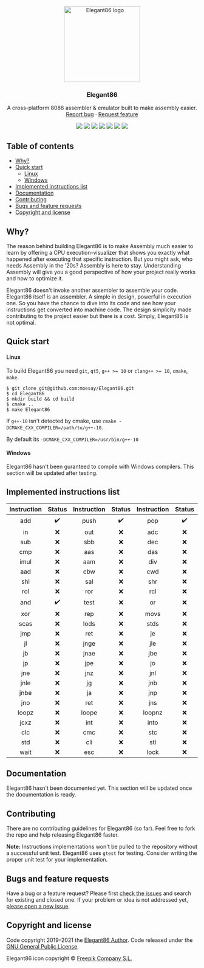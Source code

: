 <p align="center">
  <a href="https://github.com/moesay/elegant86/">
    <img src="https://github.com/moesay/elegant86/blob/master/resources/elegant86.png" alt="Elegant86 logo" width="200" height="200">
  </a>
</p>

<h3 align="center">Elegant86</h3>

<p align="center">
  A cross-platform 8086 assembler & emulator built to make assembly easier.
  <br>
  <a href="https://github.com/moesay/elegant86/issues/new?template=bug_report.md">Report bug</a>
  ·
  <a href="https://github.com/moesay/elegant86/issues/new?template=feature_request.md">Request feature</a>
</p>

<p align="center">
      <a href="https://github.com/moesay/Elegant86/blob/master/LICENSE" alt="License">
        <img src="https://img.shields.io/github/license/moesay/elegant86" /></a>
      <a href="https://github.com/moesay/Elegant86/" alt="Status">
        <img src="https://img.shields.io/badge/Status-WIP-f10" /></a>
      <a href="https://github.com/moesay/Elegant86/" alt="Dev Status">
        <img src="https://img.shields.io/badge/Developing-Active-green" /></a>
          <a href="https://github.com/moesay/Elegant86/actions/workflows/build.yml" alt="Status">
        <img src="https://github.com/moesay/Elegant86/actions/workflows/build.yml/badge.svg" /></a>
      <a href="https://github.com/moesay/Elegant86/" alt="Repo Size">
        <img src="https://img.shields.io/github/repo-size/moesay/elegant86?label=Repository%20size" /></a>
      <a href="https://github.com/moesay/Elegant86/issues/" alt="Issues">
        <img src="https://img.shields.io/github/issues/moesay/elegant86" /></a>
      <a href="https://github.com/moesay/Elegant86/pulls/" alt="PRs">
        <img src="https://img.shields.io/github/issues-pr/moesay/elegant86" /></a>
 </p>

## Table of contents

- [Why?](#why)
- [Quick start](#quick-start)
  - [Linux](#linux)
  - [Windows](#windows)
- [Implemented instructions list](#implemented-instructions-list)
- [Documentation](#documentation)
- [Contributing](#contributing)
- [Bugs and feature requests](#bugs-and-feature-requests)
- [Copyright and license](#copyright-and-license)


## Why?

The reason behind building Elegant86 is to make Assembly much easier to learn by offering a CPU execution-visualizer that shows you exactly what happened after executing that specific instruction. But you might ask, who needs Assembly in the '20s? Assembly is here to stay. Understanding Assembly will give you a good perspective of how your project really works and how to optimize it.

Elegant86 doesn't invoke another assembler to assemble your code. Elegant86 itself is an assembler. A simple in design, powerful in execution one. So you have the chance to dive into its code and see how your instructions get converted into machine code. The design simplicity made contributing to the project easier but there is a cost. Simply, Elegant86 is not optimal.


## Quick start

#### Linux

To build Elegant86 you need `git`, `qt5`, `g++ >= 10` or `clang++ >= 10`, `cmake`, `make`.


```
$ git clone git@github.com:moesay/Elegant86.git
$ cd Elegant86
$ mkdir build && cd build
$ cmake ..
$ make Elegant86
```

If `g++-10` isn't detected by cmake, use `cmake -DCMAKE_CXX_COMPILER=/path/to/g++-10`.

By default its `-DCMAKE_CXX_COMPILER=/usr/bin/g++-10`


#### Windows

Elegant86 hasn't been guranteed to compile with Windows compilers. This section will be updated after testing.


## Implemented instructions list

| Instruction 	|       Status       	| Instruction 	|       Status       	| Instruction 	|       Status       	| Instruction 	|       Status       	|
|:-----------:	|:------------------:	|:-----------:	|:------------------:	|:-----------:	|:------------------:	|:-----------:	|:------------------:	|
|     add     	| :heavy_check_mark: 	|     push    	| :heavy_check_mark: 	|     pop     	| :heavy_check_mark: 	|     mov     	| :heavy_check_mark: 	|
|      in     	|         :x:        	|     out     	|         :x:        	|     adc     	|         :x:        	|     inc     	|         :x:        	|
|     sub     	|         :x:        	|     sbb     	|         :x:        	|     dec     	|         :x:        	|     neg     	|         :x:        	|
|     cmp     	|         :x:        	|     aas     	|         :x:        	|     das     	|         :x:        	|     mul     	|         :x:        	|
|     imul    	|         :x:        	|     aam     	|         :x:        	|     div     	|         :x:        	|     idiv    	|         :x:        	|
|     aad     	|         :x:        	|     cbw     	|         :x:        	|     cwd     	|         :x:        	|     not     	|         :x:        	|
|     shl     	|         :x:        	|     sal     	|         :x:        	|     shr     	|         :x:        	|     sar     	|         :x:        	|
|     rol     	|         :x:        	|     ror     	|         :x:        	|     rcl     	|         :x:        	|     rcr     	|         :x:        	|
|     and     	| :heavy_check_mark: 	|     test    	|         :x:        	|      or     	|         :x:        	|     xchg    	|         :x:        	|
|     xor     	|         :x:        	|     rep     	|         :x:        	|     movs    	|         :x:        	|     cmps    	|         :x:        	|
|     scas    	|         :x:        	|     lods    	|         :x:        	|     stds    	|         :x:        	|     call    	|         :x:        	|
|     jmp     	|         :x:        	|     ret     	|         :x:        	|      je     	|         :x:        	|      jz     	|         :x:        	|
|      jl     	|         :x:        	|     jnge    	|         :x:        	|     jle     	|         :x:        	|     jng     	|         :x:        	|
|      jb     	|         :x:        	|     jnae    	|         :x:        	|     jbe     	|         :x:        	|     jna     	|         :x:        	|
|      jp     	|         :x:        	|     jpe     	|         :x:        	|      jo     	|         :x:        	|      js     	|         :x:        	|
|     jne     	|         :x:        	|     jnz     	|         :x:        	|     jnl     	|         :x:        	|     jge     	|         :x:        	|
|     jnle    	|         :x:        	|      jg     	|         :x:        	|     jnb     	|         :x:        	|     jae     	|         :x:        	|
|     jnbe    	|         :x:        	|      ja     	|         :x:        	|     jnp     	|         :x:        	|     jpo     	|         :x:        	|
|     jno     	|         :x:        	|     ret     	|         :x:        	|     jns     	|         :x:        	|     loop    	|         :x:        	|
|    loopz    	|         :x:        	|    loope    	|         :x:        	|    loopnz   	|         :x:        	|    loopne   	|         :x:        	|
|     jcxz    	|         :x:        	|     int     	|         :x:        	|     into    	|         :x:        	|     iret    	|         :x:        	|
|     clc     	|         :x:        	|     cmc     	|         :x:        	|     stc     	|         :x:        	|     cld     	|         :x:        	|
|     std     	|         :x:        	|     cli     	|         :x:        	|     sti     	|         :x:        	|     hlt     	|         :x:        	|
|     wait    	|         :x:        	|     esc     	|         :x:        	|     lock    	|         :x:        	|             	|                    	|


## Documentation

Elegant86 hasn't been documented yet. This section will be updated once the documentation is ready.


## Contributing

There are no contributing guidelines for Elegant86 (so far). Feel free to fork the repo and help releasing Elegant86 faster.

**Note:** Instructions implementations won't be pulled to the repository without a successful unit test. Elegant86 uses `gtest` for testing. Consider writing the proper unit test for your implementation.


## Bugs and feature requests

Have a bug or a feature request? Please first [check the issues](https://github.com/moesay/elegant86/issues) and search for existing and closed one. If your problem or idea is not addressed yet, [please open a new issue](https://github.com/moesay/elegant86/issues/new).


## Copyright and license

Code copyright 2019–2021 the [Elegant86 Author](https://github.com/moesay). Code released under the [GNU General Public License](https://github.com/moesay/elegant86/blob/master/LICENSE).


Elegant86 icon copyright :copyright: [Freepik Company S.L.](https://www.freepik.com/)
